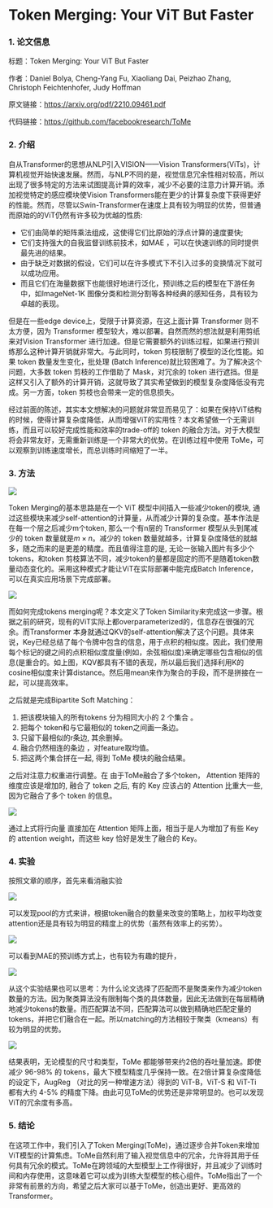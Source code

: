 # **Token Merging: Your ViT But Faster**

### 1. 论文信息

标题：Token Merging: Your ViT But Faster

作者：Daniel Bolya, Cheng-Yang Fu, Xiaoliang Dai, Peizhao Zhang, Christoph Feichtenhofer, Judy Hoffman

原文链接：https://arxiv.org/pdf/2210.09461.pdf

代码链接：https://github.com/facebookresearch/ToMe

### 2. 介绍

自从Transformer的思想从NLP引入VISION——Vision Transformers(ViTs)，计算机视觉开始快速发展。然而，与NLP不同的是，视觉信息冗余性相对较高，所以出现了很多特定的方法来试图提高计算的效率，减少不必要的注意力计算开销。添加视觉特定的感应模块使Vision Transformers能在更少的计算复杂度下获得更好的性能。然而，尽管以Swin-Transformer在速度上具有较为明显的优势，但普通而原始的的ViT仍然有许多较为优越的性质:

- 它们由简单的矩阵乘法组成，这使得它们比原始的浮点计算的速度要快;
- 它们支持强大的自我监督训练前技术，如MAE ，可以在快速训练的同时提供最先进的结果。
- 由于缺乏对数据的假设，它们可以在许多模式下不引入过多的变换情况下就可以成功应用。
- 而且它们在海量数据下也能很好地进行泛化，预训练之后的模型在下游任务中，如ImageNet-1K 图像分类和检测分割等各种经典的感知任务，具有较为卓越的表现。

但是在一些edge device上，受限于计算资源，在这上面计算 Transformer 则不太方便，因为 Transformer 模型较大，难以部署。自然而然的想法就是利用剪纸来对Vision Transformer 进行加速。但是它需要额外的训练过程，如果进行预训练那么这种计算开销就非常大。与此同时，token 剪枝限制了模型的泛化性能。如果 token 数量发生变化，批处理 (Batch Inference)就比较困难了。为了解决这个问题，大多数 token 剪枝的工作借助了 Mask，对冗余的 token 进行遮挡。但是这样又引入了额外的计算开销，这就导致了其实希望做到的模型复杂度降低没有完成。另一方面，token 剪枝也会带来一定的信息损失。

经过前面的陈述，其实本文想解决的问题就非常显而易见了：如果在保持ViT结构的时候，使得计算复杂度降低，从而增强ViT的实用性？本文希望做一个无需训练，而且可以较好完成性能和效率的trade-off的 token 的融合方法。对于大模型将会非常友好，无需重新训练是一个非常大的优势。在训练过程中使用 ToMe，可以观察到训练速度增长，而总训练时间缩短了一半。

### 3. 方法

![](https://img-blog.csdnimg.cn/8ebefac811e042bb8a4d8448fb723ee4.png)

Token Merging的基本思路是在一个 ViT 模型中间插入一些减少token的模块, 通过这些模块来减少self-attention的计算量，从而减少计算的复杂度。基本作法是在每一个层之后减少m个token, 那么一个有n层的 Transformer 模型从头到尾减少的 token 数量就是$m \times n$。减少的 token 数量就越多，计算复杂度降低的就越多，随之而来的是更差的精度。而且值得注意的是, 无论一张输入图片有多少个 tokens，和token 剪枝算法不同，减少token的量都是固定的而不是随着token数量动态变化的。采用这种模式才能让ViT在实际部署中能完成Batch Inference，可以在真实应用场景下完成部署。

![](https://img-blog.csdnimg.cn/148a91a500d0406981d5661b8934f389.png)

而如何完成tokens merging呢？本文定义了Token Similarity来完成这一步骤。根据之前的研究，现有的ViT实际上都overparameterized的，信息存在很强的冗余。而Transformer 本身就通过QKV的self-attention解决了这个问题。具体来说，Key已经总结了每个令牌中包含的信息，用于点积的相似度。因此，我们使用每个标记的键之间的点积相似度度量(例如，余弦相似度)来确定哪些包含相似的信息(是重合的。如上图，KQV都具有不错的表现，所以最后我们选择利用K的cosine相似度来计算distance。然后用mean来作为聚合的手段，而不是拼接在一起，可以提高效率。

之后就是完成Bipartite Soft Matching：

1. 把该模块输入的所有tokens 分为相同大小的 2 个集合 。
2. 把每个 token和与它最相似的 token之间画一条边。
3. 只留下最相似的r条边, 其余删掉。
4. 融合仍然相连的条边 ，对feature取均值。
5. 把这两个集合拼在一起, 得到 ToMe 模块的融合结果。

之后对注意力权重进行调整。在 由于ToMe融合了多个token， Attention 矩阵的维度应该是增加的, 融合了 token 之后, 有的 Key 应该占的 Attention 比重大一些, 因为它融合了多个 token 的信息。

![](https://img-blog.csdnimg.cn/6fa0b493cf79408485e03285cb67dbb9.png)

通过上式将行向量 直接加在 Attention 矩阵上面，相当于是人为增加了有些 Key 的 attention weight，而这些 key 恰好是发生了融合的 Key。

### 4. 实验

按照文章的顺序，首先来看消融实验

![](https://img-blog.csdnimg.cn/31d343199ae846fc9d30322374d24cb8.png)

可以发现pool的方式来讲，根据token融合的数量来改变的策略上，加权平均改变attention还是具有较为明显的精度上的优势（虽然有效率上的劣势）。

![](https://img-blog.csdnimg.cn/b9c521068c53441da62b385f437d5875.png)

可以看到MAE的预训练方式上，也有较为有趣的提升，

![](https://img-blog.csdnimg.cn/e313fcb1e3eb4cdea82812697b29c86c.png)

从这个实验结果也可以思考：为什么论文选择了匹配而不是聚类来作为减少token数量的方法。因为聚类算法没有限制每个类的具体数量，因此无法做到在每层精确地减少tokens的数量。而匹配算法不同，匹配算法可以做到精确地匹配定量的tokens，并把它们融合在一起。所以matching的方法相较于聚类（kmeans）有较为明显的优势。

![](https://img-blog.csdnimg.cn/0537c40c60184ba2a43205b87ac2d079.png)

结果表明，无论模型的尺寸和类型，ToMe 都能够带来约2倍的吞吐量加速。即使减少 96-98% 的 tokens，最大下模型精度几乎保持一致。在2倍计算复杂度降低的设定下，AugReg （对比的另一种增速方法）得到的 ViT-B，ViT-S 和 ViT-Ti 都有大约 4-5% 的精度下降。由此可见ToMe的优势还是非常明显的。也可以发现ViT的冗余度有多高。

### 5. 结论

在这项工作中，我们引入了Token Merging(ToMe)，通过逐步合并Token来增加ViT模型的计算焦虑。ToMe自然利用了输入视觉信息中的冗余，允许将其用于任何具有冗余的模式。ToMe在跨领域的大型模型上工作得很好，并且减少了训练时间和内存使用，这意味着它可以成为训练大型模型的核心组件。ToMe指出了一个非常有前景的方向，希望之后大家可以基于ToMe，创造出更好、更高效的Transformer。